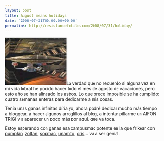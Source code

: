 ```yaml
---
layout: post
title: August means holidays
date: '2008-07-31T00:00:00+00:00'
permalink: http://resistancefutile.com/2008/07/31/holiday/
---
```

<img src="/assets/image018.jpg" alt="" title="rest" width="200" height="156" class="derecha_borde" />La verdad que no recuerdo si alguna vez en mi vida lobral he podido hacer todo el mes de agosto de vacaciones, pero esto año se han alineado los astros. Lo que prece imposible se ha cumplido: cuatro semanas enteras para dedicarme a mis cosas.

Tenía unas ganas infinitas díria yo, ahora podré dedicar mucho más tiempo a bloggear, a hacer algunos arreglillos al blog, a intentar pillarme un AIFON TRIGI y a aparecer un poco más por aquí, que ya toca.

Estoy esperando con ganas esa campusmac potente en la que frikear con <a href="http://intemperie79.wordpress.com/">pumpkin</a>, <a href="http://lordzoltan.gafapasta.com/">zoltan</a>, <a href="http://sopmacsl.com/">sopmac</a>, <a href="http://unamito.blogspot.com/">unamito</a>, <a href="http://childrenatyourfeet.com/">cris</a>... va a ser genial. 
